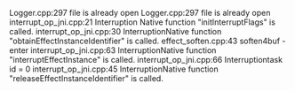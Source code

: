Logger.cpp:297 file is already open
Logger.cpp:297 file is already open
interrupt_op_jni.cpp:21 Interruption Native function "initInterruptFlags" is called.
interrupt_op_jni.cpp:30 InterruptionNative function "obtainEffectInstanceIdentifier" is called.
effect_soften.cpp:43 soften4buf - enter
interrupt_op_jni.cpp:63 InterruptionNative function "interruptEffectInstance" is called.
interrupt_op_jni.cpp:66 Interruptiontask id = 0
interrupt_op_jni.cpp:45 InterruptionNative function "releaseEffectInstanceIdentifier" is called.
